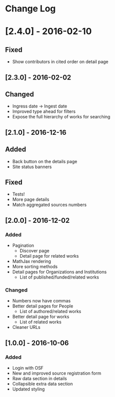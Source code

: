 # Change Log

# [2.4.0] - 2016-02-10
## Fixed
* Show contributors in cited order on detail page

## [2.3.0] - 2016-02-02
## Changed
* Ingress date -> Ingest date
* Improved type ahead for filters
* Expose the full hierarchy of works for searching

## [2.1.0] - 2016-12-16
## Added
* Back button on the details page
* Site status banners

## Fixed
* Tests!
* More page details
* Match aggregated sources numbers

## [2.0.0] - 2016-12-02
### Added
* Pagination
  * Discover page
  * Detail page for related works
* MathJax rendering
* More sorting methods
* Detail pages for Organizations and Institutions
  * List of published/funded/related works 

### Changed
* Numbers now have commas
* Better detail pages for People
  * List of authored/related works
* Better detail page for works
  * List of related works
* Cleaner URLs

## [1.0.0] - 2016-10-06
### Added
* Login with OSF
* New and improved source registration form
* Raw data section in details
* Collapsible extra data section
* Updated styling
